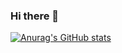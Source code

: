 ### Hi there 👋
[![Anurag's GitHub stats](https://github-readme-stats.vercel.app/api?username=LucasLan666666)](https://github.com/anuraghazra/github-readme-stats)

<!--
**LucasLan666666/LucasLan666666** is a ✨ _special_ ✨ repository because its `README.md` (this file) appears on your GitHub profile.

Here are some ideas to get you started:

- 🔭 I’m currently working on ...
- 🌱 I’m currently learning ...
- 👯 I’m looking to collaborate on ...
- 🤔 I’m looking for help with ...
- 💬 Ask me about ...
- 📫 How to reach me: ...
- 😄 Pronouns: ...
- ⚡ Fun fact: ...
-->
